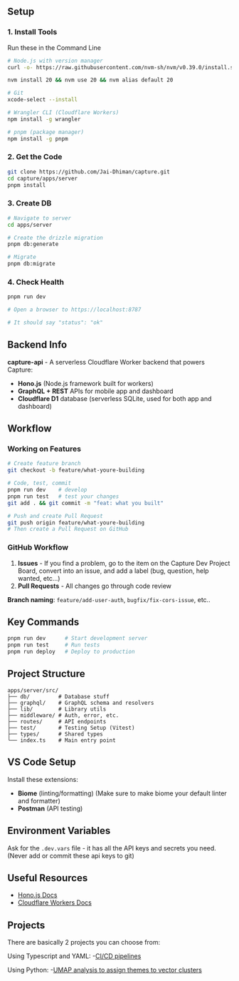 ## Setup
### 1. Install Tools
Run these in the Command Line
```bash
# Node.js with version manager
curl -o- https://raw.githubusercontent.com/nvm-sh/nvm/v0.39.0/install.sh | bash

nvm install 20 && nvm use 20 && nvm alias default 20

# Git 
xcode-select --install

# Wrangler CLI (Cloudflare Workers)
npm install -g wrangler

# pnpm (package manager)
npm install -g pnpm
```

### 2. Get the Code
```bash
git clone https://github.com/Jai-Dhiman/capture.git
cd capture/apps/server
pnpm install
```

### 3. Create DB
```bash
# Navigate to server 
cd apps/server

# Create the drizzle migration
pnpm db:generate 

# Migrate 
pnpm db:migrate
```

### 4. Check Health
```bash
pnpm run dev

# Open a browser to https://localhost:8787

# It should say "status": "ok"
```

## Backend Info
**capture-api** - A serverless Cloudflare Worker backend that powers Capture:
- **Hono.js** (Node.js framework built for workers)
- **GraphQL + REST** APIs for mobile app and dashboard
- **Cloudflare D1** database (serverless SQLite, used for both app and dashboard)

## Workflow

### Working on Features
```bash
# Create feature branch  
git checkout -b feature/what-youre-building

# Code, test, commit
pnpm run dev    # develop
pnpm run test   # test your changes
git add . && git commit -m "feat: what you built"

# Push and create Pull Request
git push origin feature/what-youre-building
# Then create a Pull Request on GitHub
```

### GitHub Workflow
1. **Issues** - If you find a problem, go to the item on the Capture Dev Project Board, convert into an issue, and add a label (bug, question, help wanted, etc...)
2. **Pull Requests** - All changes go through code review

**Branch naming**: `feature/add-user-auth`, `bugfix/fix-cors-issue`, etc..

## Key Commands
```bash
pnpm run dev      # Start development server
pnpm run test     # Run tests
pnpm run deploy   # Deploy to production
```

## Project Structure
```
apps/server/src/
├── db/         # Database stuff
├── graphql/    # GraphQL schema and resolvers
├── lib/        # Library utils
├── middleware/ # Auth, error, etc.
├── routes/     # API endpoints
├── test/       # Testing Setup (Vitest)
├── types/      # Shared types
└── index.ts    # Main entry point
```

## VS Code Setup
Install these extensions:
- **Biome** (linting/formatting) (Make sure to make biome your default linter and formatter)
- **Postman** (API testing)

## Environment Variables
Ask for the `.dev.vars` file - it has all the API keys and secrets you need.
(Never add or commit these api keys to git)

## Useful Resources
- [Hono.js Docs](https://hono.dev/)
- [Cloudflare Workers Docs](https://developers.cloudflare.com/workers/)

## Projects
There are basically 2 projects you can choose from:

Using Typescript and YAML:
-[CI/CD pipelines](CI-CD-Context-Doc.md)

Using Python:
-[UMAP analysis to assign themes to vector clusters](UMAP-Analysis-Doc.md)
